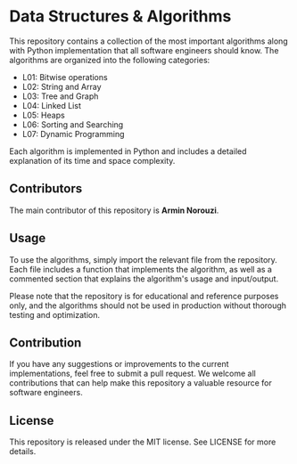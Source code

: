 # Data Structures & Algorithms

This repository contains a collection of the most important algorithms along with Python implementation that all software engineers should know. The algorithms are organized into the following categories:

- L01: Bitwise operations
- L02: String and Array
- L03: Tree and Graph
- L04: Linked List
- L05: Heaps
- L06: Sorting and Searching
- L07: Dynamic Programming

Each algorithm is implemented in Python and includes a detailed explanation of its time and space complexity.

## Contributors

The main contributor of this repository is **Armin Norouzi**.

## Usage

To use the algorithms, simply import the relevant file from the repository. Each file includes a function that implements the algorithm, as well as a commented section that explains the algorithm's usage and input/output.

Please note that the repository is for educational and reference purposes only, and the algorithms should not be used in production without thorough testing and optimization.

## Contribution

If you have any suggestions or improvements to the current implementations, feel free to submit a pull request. We welcome all contributions that can help make this repository a valuable resource for software engineers.

## License

This repository is released under the MIT license. See LICENSE for more details.
